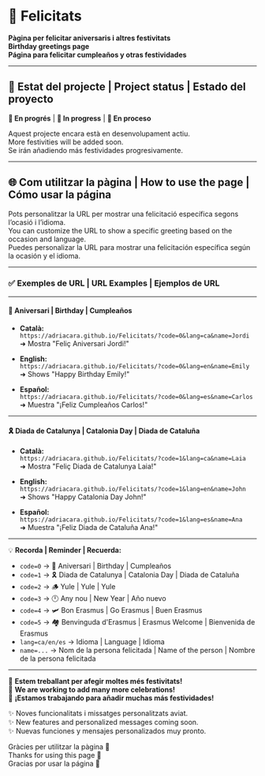 
# 🎉 Felicitats

**Pàgina per felicitar aniversaris i altres festivitats**  
**Birthday greetings page**  
**Página para felicitar cumpleaños y otras festividades**

---

## 📌 Estat del projecte | Project status | Estado del proyecto

**🔧 En progrés** | **🔧 In progress** | **🔧 En proceso**

Aquest projecte encara està en desenvolupament actiu.  
More festivities will be added soon.  
Se irán añadiendo más festividades progresivamente.

---

## 🌐 Com utilitzar la pàgina | How to use the page | Cómo usar la página

Pots personalitzar la URL per mostrar una felicitació específica segons l’ocasió i l’idioma.  
You can customize the URL to show a specific greeting based on the occasion and language.  
Puedes personalizar la URL para mostrar una felicitación específica según la ocasión y el idioma.

---

### ✅ Exemples de URL | URL Examples | Ejemplos de URL

---

#### 🎂 Aniversari | Birthday | Cumpleaños

- **Català:**  
  `https://adriacara.github.io/Felicitats/?code=0&lang=ca&name=Jordi`
  ➜ Mostra "Feliç Aniversari Jordi!"

- **English:**  
  `https://adriacara.github.io/Felicitats/?code=0&lang=en&name=Emily`  
  ➜ Shows "Happy Birthday Emily!"

- **Español:**  
  `https://adriacara.github.io/Felicitats/?code=0&lang=es&name=Carlos`  
  ➜ Muestra "¡Feliz Cumpleaños Carlos!"

---

#### 🎗️ Diada de Catalunya | Catalonia Day | Diada de Cataluña

- **Català:**  
  `https://adriacara.github.io/Felicitats/?code=1&lang=ca&name=Laia`  
  ➜ Mostra "Feliç Diada de Catalunya Laia!"

- **English:**  
  `https://adriacara.github.io/Felicitats/?code=1&lang=en&name=John`  
  ➜ Shows "Happy Catalonia Day John!"

- **Español:**  
  `https://adriacara.github.io/Felicitats/?code=1&lang=es&name=Ana`  
  ➜ Muestra "¡Feliz Diada de Cataluña Ana!"

---

💡 **Recorda | Reminder | Recuerda:**  
- `code=0` → 🎂 Aniversari | Birthday | Cumpleaños  
- `code=1` → 🎗️ Diada de Catalunya | Catalonia Day | Diada de Cataluña  
- `code=2` → 🪵 Yule | Yule | Yule
- `code=3` → 🕛 Any nou | New Year | Año nuevo
- `code=4` → 🛩️ Bon Erasmus | Go Erasmus | Buen Erasmus
- `code=5` → 🏘️ Benvinguda d'Erasmus | Erasmus Welcome | Bienvenida de Erasmus 
- `lang=ca/en/es` → Idioma | Language | Idioma  
- `name=...` → Nom de la persona felicitada | Name of the person | Nombre de la persona felicitada

---

📣 **Estem treballant per afegir moltes més festivitats!**  
📣 **We are working to add many more celebrations!**  
📣 **¡Estamos trabajando para añadir muchas más festividades!**

✨ Noves funcionalitats i missatges personalitzats aviat.  
✨ New features and personalized messages coming soon.  
✨ Nuevas funciones y mensajes personalizados muy pronto.

Gràcies per utilitzar la pàgina 💛  
Thanks for using this page 💛  
Gracias por usar la página 💛